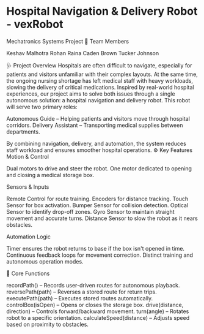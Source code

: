 # Hospital Navigation & Delivery Robot - vexRobot

Mechatronics Systems Project
👥 Team Members

Keshav Malhotra
Rohan Raina
Caden Brown
Tucker Johnson

🩺 Project Overview
Hospitals are often difficult to navigate, especially for patients and visitors unfamiliar with their complex layouts. At the same time, the ongoing nursing shortage has left medical staff with heavy workloads, slowing the delivery of critical medications.
Inspired by real-world hospital experiences, our project aims to solve both issues through a single autonomous solution: a hospital navigation and delivery robot.
This robot will serve two primary roles:

Autonomous Guide – Helping patients and visitors move through hospital corridors.
Delivery Assistant – Transporting medical supplies between departments.

By combining navigation, delivery, and automation, the system reduces staff workload and ensures smoother hospital operations.
⚙️ Key Features
Motion & Control

Dual motors to drive and steer the robot.
One motor dedicated to opening and closing a medical storage box.

Sensors & Inputs

Remote Control for route training.
Encoders for distance tracking.
Touch Sensor for box activation.
Bumper Sensor for collision detection.
Optical Sensor to identify drop-off zones.
Gyro Sensor to maintain straight movement and accurate turns.
Distance Sensor to slow the robot as it nears obstacles.

Automation Logic

Timer ensures the robot returns to base if the box isn't opened in time.
Continuous feedback loops for movement correction.
Distinct training and autonomous operation modes.

🧠 Core Functions

recordPath() – Records user-driven routes for autonomous playback.
reversePath(path) – Reverses a stored route for return trips.
executePath(path) – Executes stored routes automatically.
controlBox(isOpen) – Opens or closes the storage box.
drive(distance, direction) – Controls forward/backward movement.
turn(angle) – Rotates robot to a specific orientation.
calculateSpeed(distance) – Adjusts speed based on proximity to obstacles.
